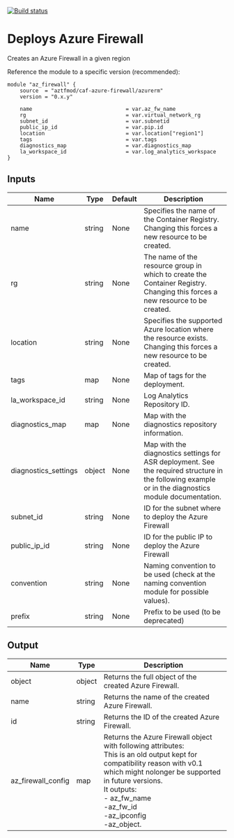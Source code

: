 [![Build status](https://dev.azure.com/azure-terraform/Blueprints/_apis/build/status/modules/azure_firewall)](https://dev.azure.com/azure-terraform/Blueprints/_build/latest?definitionId=11)
# Deploys Azure Firewall
Creates an Azure Firewall in a given region


Reference the module to a specific version (recommended):
```hcl
module "az_firewall" {
    source  = "aztfmod/caf-azure-firewall/azurerm"
    version = "0.x.y"

    name                              = var.az_fw_name
    rg                                = var.virtual_network_rg
    subnet_id                         = var.subnetid
    public_ip_id                      = var.pip.id
    location                          = var.location["region1"]
    tags                              = var.tags
    diagnostics_map                   = var.diagnostics_map
    la_workspace_id                   = var.log_analytics_workspace
}
```

## Inputs

| Name | Type | Default | Description | 
| -- | -- | -- | -- | 
| name | string | None | Specifies the name of the Container Registry. Changing this forces a new resource to be created. |
| rg | string | None | The name of the resource group in which to create the Container Registry. Changing this forces a new resource to be created. |
| location | string | None | Specifies the supported Azure location where the resource exists. Changing this forces a new resource to be created.  | 
| tags | map | None | Map of tags for the deployment.  | 
| la_workspace_id | string | None | Log Analytics Repository ID. | 
| diagnostics_map | map | None | Map with the diagnostics repository information.  | 
| diagnostics_settings | object | None | Map with the diagnostics settings for ASR deployment. See the required structure in the following example or in the diagnostics module documentation. | 
| subnet_id | string | None | ID for the subnet where to deploy the Azure Firewall  | 
| public_ip_id | string | None | ID for the public IP to deploy the Azure Firewall | 
| convention | string | None | Naming convention to be used (check at the naming convention module for possible values).  | 
| prefix | string | None | Prefix to be used (to be deprecated)  | 

## Output

| Name | Type | Description | 
| -- | -- | -- | 
| object | object | Returns the full object of the created Azure Firewall. |
| name | string | Returns the name of the created Azure Firewall. |
| id | string | Returns the ID of the created Azure Firewall. | 
| az_firewall_config | map | Returns the Azure Firewall object with following attributes: <br> This is an old output kept for compatibility reason with v0.1 which might nolonger be supported in future versions. <br> It outputs: <br> - az_fw_name <br> -az_fw_id <br> -az_ipconfig <br> -az_object. |